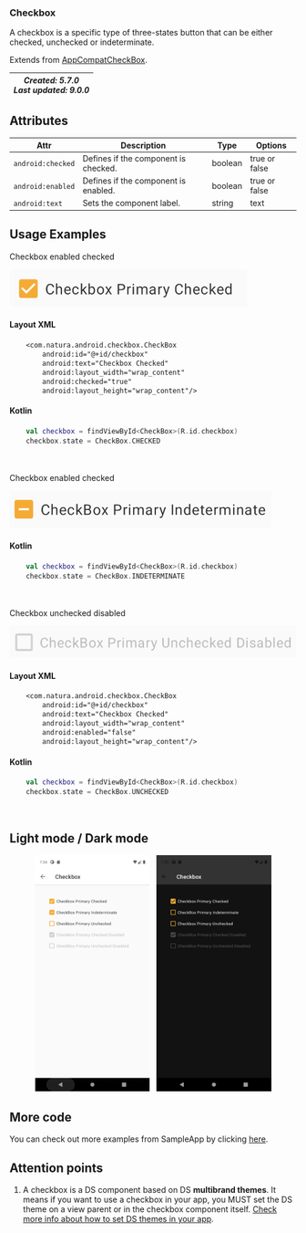 ### Checkbox
A checkbox is a specific type of three-states button that can be either checked, unchecked or indeterminate.

Extends from [AppCompatCheckBox](https://developer.android.com/reference/androidx/appcompat/widget/AppCompatCheckBox).


| _Created: 5.7.0_ <br> _Last updated: 9.0.0_ |
| ----- | 

## Attributes
| Attr | Description | Type | Options |
| - | --- | --- | --- |
|`android:checked`|  Defines if the component is checked.| boolean | true or false <br> |
|`android:enabled`| Defines if the component is enabled.| boolean | true or false <br> |
|`android:text`| Sets the component label.| string | text |

## Usage Examples
Checkbox enabled checked

![Checkbox](./images/checkbox_checked.png)

#### Layout XML

```android
    <com.natura.android.checkbox.CheckBox
        android:id="@+id/checkbox"
        android:text="Checkbox Checked"
        android:layout_width="wrap_content"
        android:checked="true"
        android:layout_height="wrap_content"/>
```

#### Kotlin

```kotlin
    val checkbox = findViewById<CheckBox>(R.id.checkbox)
    checkbox.state = CheckBox.CHECKED
```
<br><br>
Checkbox enabled checked

![Checkbox](./images/checkbox_indeterminate.png)

#### Kotlin

```kotlin
    val checkbox = findViewById<CheckBox>(R.id.checkbox)
    checkbox.state = CheckBox.INDETERMINATE
```
<br><br>
Checkbox unchecked disabled

![Checkbox](./images/checkbox_disabled.png)

#### Layout XML

```android
    <com.natura.android.checkbox.CheckBox
        android:id="@+id/checkbox"
        android:text="Checkbox Checked"
        android:layout_width="wrap_content"
        android:enabled="false"
        android:layout_height="wrap_content"/>
```

#### Kotlin

```kotlin
    val checkbox = findViewById<CheckBox>(R.id.checkbox)
    checkbox.state = CheckBox.UNCHECKED
```
<br>

## Light mode / Dark mode

<p align="center">
  <img alt="Checkbox Light" src="./images/checkbox_lightMode.png" width="40%"> 
&nbsp;
  <img alt="Checkbox Dark" src="./images/checkbox_darkMode.png" width="40%">
</p>

## More code
You can check out more examples from SampleApp by clicking [here](../sample/src/main/res/layout/activity_checkbox.xml).

## Attention points

1. A checkbox is a DS component based on DS **multibrand themes**. It means if you want to use a checkbox in your app, you MUST set the DS theme on a view parent or in the checkbox component itself. [Check more info about how to set DS themes in your app](getting-started.md).






